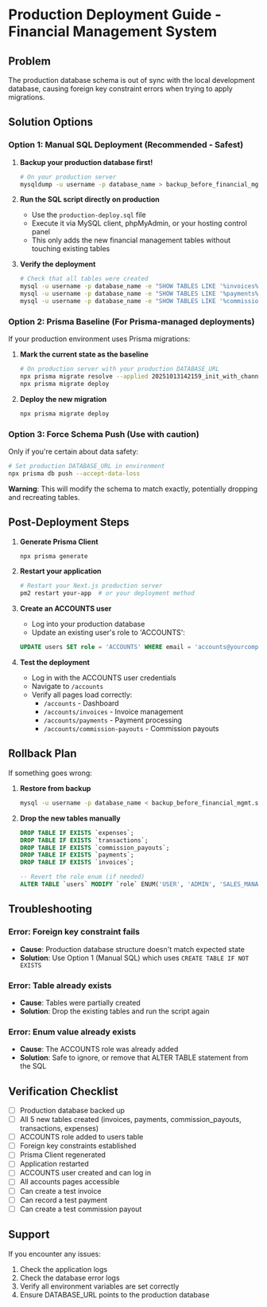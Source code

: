 # Production Deployment Guide - Financial Management System

## Problem
The production database schema is out of sync with the local development database, causing foreign key constraint errors when trying to apply migrations.

## Solution Options

### Option 1: Manual SQL Deployment (Recommended - Safest)

1. **Backup your production database first!**
   ```bash
   # On your production server
   mysqldump -u username -p database_name > backup_before_financial_mgmt.sql
   ```

2. **Run the SQL script directly on production**
   - Use the `production-deploy.sql` file
   - Execute it via MySQL client, phpMyAdmin, or your hosting control panel
   - This only adds the new financial management tables without touching existing tables

3. **Verify the deployment**
   ```bash
   # Check that all tables were created
   mysql -u username -p database_name -e "SHOW TABLES LIKE '%invoices%';"
   mysql -u username -p database_name -e "SHOW TABLES LIKE '%payments%';"
   mysql -u username -p database_name -e "SHOW TABLES LIKE '%commission_payouts%';"
   ```

### Option 2: Prisma Baseline (For Prisma-managed deployments)

If your production environment uses Prisma migrations:

1. **Mark the current state as the baseline**
   ```bash
   # On production server with your production DATABASE_URL
   npx prisma migrate resolve --applied 20251013142159_init_with_channel_partners
   npx prisma migrate deploy
   ```

2. **Deploy the new migration**
   ```bash
   npx prisma migrate deploy
   ```

### Option 3: Force Schema Push (Use with caution)

Only if you're certain about data safety:

```bash
# Set production DATABASE_URL in environment
npx prisma db push --accept-data-loss
```

**Warning**: This will modify the schema to match exactly, potentially dropping and recreating tables.

## Post-Deployment Steps

1. **Generate Prisma Client**
   ```bash
   npx prisma generate
   ```

2. **Restart your application**
   ```bash
   # Restart your Next.js production server
   pm2 restart your-app  # or your deployment method
   ```

3. **Create an ACCOUNTS user**
   - Log into your production database
   - Update an existing user's role to 'ACCOUNTS':
   ```sql
   UPDATE users SET role = 'ACCOUNTS' WHERE email = 'accounts@yourcompany.com';
   ```

4. **Test the deployment**
   - Log in with the ACCOUNTS user credentials
   - Navigate to `/accounts`
   - Verify all pages load correctly:
     - `/accounts` - Dashboard
     - `/accounts/invoices` - Invoice management
     - `/accounts/payments` - Payment processing
     - `/accounts/commission-payouts` - Commission payouts

## Rollback Plan

If something goes wrong:

1. **Restore from backup**
   ```bash
   mysql -u username -p database_name < backup_before_financial_mgmt.sql
   ```

2. **Drop the new tables manually**
   ```sql
   DROP TABLE IF EXISTS `expenses`;
   DROP TABLE IF EXISTS `transactions`;
   DROP TABLE IF EXISTS `commission_payouts`;
   DROP TABLE IF EXISTS `payments`;
   DROP TABLE IF EXISTS `invoices`;

   -- Revert the role enum (if needed)
   ALTER TABLE `users` MODIFY `role` ENUM('USER', 'ADMIN', 'SALES_MANAGER', 'CHANNEL_PARTNER') NOT NULL DEFAULT 'USER';
   ```

## Troubleshooting

### Error: Foreign key constraint fails
- **Cause**: Production database structure doesn't match expected state
- **Solution**: Use Option 1 (Manual SQL) which uses `CREATE TABLE IF NOT EXISTS`

### Error: Table already exists
- **Cause**: Tables were partially created
- **Solution**: Drop the existing tables and run the script again

### Error: Enum value already exists
- **Cause**: The ACCOUNTS role was already added
- **Solution**: Safe to ignore, or remove that ALTER TABLE statement from the SQL

## Verification Checklist

- [ ] Production database backed up
- [ ] All 5 new tables created (invoices, payments, commission_payouts, transactions, expenses)
- [ ] ACCOUNTS role added to users table
- [ ] Foreign key constraints established
- [ ] Prisma Client regenerated
- [ ] Application restarted
- [ ] ACCOUNTS user created and can log in
- [ ] All accounts pages accessible
- [ ] Can create a test invoice
- [ ] Can record a test payment
- [ ] Can create a test commission payout

## Support

If you encounter any issues:
1. Check the application logs
2. Check the database error logs
3. Verify all environment variables are set correctly
4. Ensure DATABASE_URL points to the production database
